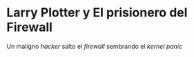 # Larry Plotter y El prisionero del Firewall

Un maligno *hacker* salto el *firewall* sembrando el *kernel panic*

